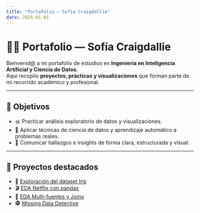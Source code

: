 ```yaml
---
title: "Portafolio — Sofía Craigdallie"
date: 2025-01-01
---
```


# 👩‍💻 Portafolio — Sofía Craigdallie  

Bienvenid@ a mi portafolio de estudios en **Ingeniería en Inteligencia Artificial y Ciencia de Datos**.  
Aquí recopilo **proyectos, prácticas y visualizaciones** que forman parte de mi recorrido académico y profesional.  

---

## 🎯 Objetivos

- 📊 Practicar análisis exploratorio de datos y visualizaciones.  
- 🤖 Aplicar técnicas de ciencia de datos y aprendizaje automático a problemas reales.  
- 📝 Comunicar hallazgos e insights de forma clara, estructurada y visual.  

---

## 🌟 Proyectos destacados

- 🌸 [Exploración del dataset Iris](portfolio/ingenieria_datos/UT1/01-exploracion-iris.md)
- 🎬 [EDA Netflix con pandas](portfolio/ingenieria_datos/UT1/03-eda-netflix.md)
- 🔗 [EDA Multi-fuentes y Joins](portfolio/ingenieria_datos/UT1/04-eda-multifuentesyjoins.md) 
- 🕵️ [Missing Data Detective](portfolio/ingenieria_datos/UT2/05-missing-data-detective.md)